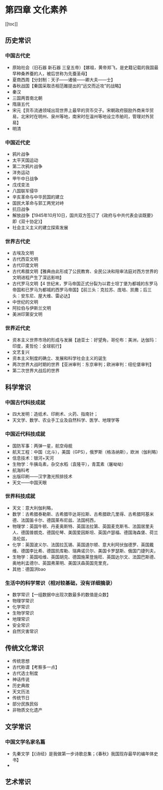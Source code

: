 # 第四章 文化素养
[[toc]]

## 历史常识
### 中国古代史
- 原始社会（旧石器 新石器 三皇五帝）【嫘祖，黄帝郑飞，是史籍记载的我国最早种桑养蚕的人，被后世称为先蚕圣母】
- 夏商西周【分封制：天子——诸侯——卿大夫——士】
- 春秋战国【秦国采取丞相范雎提出的“远交而近攻”的战略】
- 秦汉
- 三国两晋南北朝
- 隋唐五代
- 宋元【货币流通领域出现世界上最早的货币交子。宋朝政府鼓励外商来华贸易，北宋时在明州、泉州等地，南宋时在温州等地设立市舶司，管理对外贸易】
- 明清
  
### 中国近代史
- 鸦片战争
- 太平天国运动
- 第二次鸦片战争
- 洋务运动
- 甲午中日战争
- 戊戌变法
- 八国联军侵华
- 辛亥革命与中华民国的建立
- 国民大革命与郭工两党对峙
- 抗日战争
- 解放战争【1945年10月10日，国共双方签订了《政府与中共代表会谈既要》即《双十协定》】
- 社会主义主义的建立探索发展

### 世界古代史
- 古埃及文明
- 古代西亚文明
- 古代印度文明
- 古代希腊文明【雅典由此形成了公民教育、全民公决和陪审法庭对西方世界的文明进程产生了深远影响】
- 古代罗马文明【4 世纪末，罗马帝国正式分裂为以君士坦丁堡为都城的东罗马帝国和已罗马为都城的西罗马帝国】【前三头：克拉苏、庞培、凯撒；后三头：安东尼、屋大维、雷必达】
- 中世纪的文明
- 阿拉伯与伊斯兰文明
- 美洲印第安文明

### 世界近代史
- 资本主义世界市场的形成与发展【迪亚士：好望角，哥伦布：美洲，达伽玛：印度，麦哲伦：全球航行】
- 文艺复兴
- 资本主义制度的确立、发展和科学社会主义的诞生
- 两次世界大战时期的世界【亚洲审判：东京审判；欧洲审判：纽伦堡审判】
- 第二次世界大战后的世界

## 科学常识

### 中国古代科技成就
- 四大发明：造纸术、印刷术、火药、指南针；
- 天文学、数学、农业手工业及自然科学、医学、地理学等

### 中国近代科技成就
- 国防军事：两弹一星，航空母舰
- 航天工程：中国（北斗），美国（GPS），俄罗斯（格洛纳斯），欧洲（伽利略）
- 信息技术：银河+天河
- 生物学：牛胰岛素，杂交水稻（袁隆平），青蒿素（屠呦呦）
- 航海科考
- 出版印刷——汉字激光照排技术
- 天文——中国天眼

### 世界科技成就
- 天文：意大利伽利略，
- 数学：古希腊泰勒斯、古希腊毕达哥拉斯、古希腊欧几里得、古希腊阿基米德、法国笛卡尔、德国莱布尼兹、法国柯西，
- 物理学：英国牛顿、丹麦奥斯特、英国法拉第、英国麦克斯韦、法国居里夫人、德国普朗克、德国伦琴、美国爱因斯坦、英国卢瑟福、德国海森堡、荷兰洛伦兹，
- 化学：英国波义尔、法国拉瓦锡、英国道尔顿、意大利阿伏伽德罗、英国戴维、德国李比希、德国凯库勒、瑞典诺贝尔、美国卡罗瑟斯、俄国门捷列夫，
- 生物学：英国哈维、英国胡克、德国施莱登施旺、英国达尔文、法国巴斯德、奥地利孟德尔、英国弗莱明、美国沃森英国克里克，
- 其他：德国洪bao

### 生活中的科学常识（相对较基础，没有详细摘录）
- 数学常识【一组数据中出现次数最多的数值是众数】
- 物理学常识
- 化学常识
- 生物学常识
- 地理常识
- 安全常识
- 自然灾害常识
  
## 传统文化常识
- 传统思想
- 古代称谓【考察多一点】
- 古代选士制度
- 神话传说
- 历史典故
- 天文历法
- 传统节日
- 部分民族民俗
- 非物质文化遗产

## 文学常识

### 中国文学名家名篇
- 先秦文学【《诗经》是我做第一步诗歌总集；《春秋》我国现存最早的编年体史书】
- 
## 艺术常识

